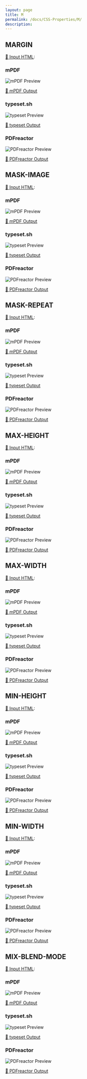 ```yaml
---
layout: page
title: M
permalink: /docs/CSS-Properties/M/
description: 
---
```




## MARGIN

[📄 Input HTML](/html/CSS%20Properties/M/margin.html):

### mPDF
![mPDF Preview](mpdf__html_CSS_Properties_M_margin.html.png) 

[📕 mPDF Output](mpdf__html_CSS_Properties_M_margin.html.pdf)

### typeset.sh
![typeset Preview](typeset__html_CSS_Properties_M_margin.html.png) 

[📕 typeset Output](typeset__html_CSS_Properties_M_margin.html.pdf)

### PDFreactor
![PDFreactor Preview](pdfreactor__html_CSS_Properties_M_margin.html.png) 

[📕 PDFreactor Output](pdfreactor__html_CSS_Properties_M_margin.html.pdf)

## MASK-IMAGE

[📄 Input HTML](/html/CSS%20Properties/M/mask-image.html):

### mPDF
![mPDF Preview](mpdf__html_CSS_Properties_M_mask-image.html.png) 

[📕 mPDF Output](mpdf__html_CSS_Properties_M_mask-image.html.pdf)

### typeset.sh
![typeset Preview](typeset__html_CSS_Properties_M_mask-image.html.png) 

[📕 typeset Output](typeset__html_CSS_Properties_M_mask-image.html.pdf)

### PDFreactor
![PDFreactor Preview](pdfreactor__html_CSS_Properties_M_mask-image.html.png) 

[📕 PDFreactor Output](pdfreactor__html_CSS_Properties_M_mask-image.html.pdf)

## MASK-REPEAT

[📄 Input HTML](/html/CSS%20Properties/M/mask-repeat.html):

### mPDF
![mPDF Preview](mpdf__html_CSS_Properties_M_mask-repeat.html.png) 

[📕 mPDF Output](mpdf__html_CSS_Properties_M_mask-repeat.html.pdf)

### typeset.sh
![typeset Preview](typeset__html_CSS_Properties_M_mask-repeat.html.png) 

[📕 typeset Output](typeset__html_CSS_Properties_M_mask-repeat.html.pdf)

### PDFreactor
![PDFreactor Preview](pdfreactor__html_CSS_Properties_M_mask-repeat.html.png) 

[📕 PDFreactor Output](pdfreactor__html_CSS_Properties_M_mask-repeat.html.pdf)

## MAX-HEIGHT

[📄 Input HTML](/html/CSS%20Properties/M/max-height.html):

### mPDF
![mPDF Preview](mpdf__html_CSS_Properties_M_max-height.html.png) 

[📕 mPDF Output](mpdf__html_CSS_Properties_M_max-height.html.pdf)

### typeset.sh
![typeset Preview](typeset__html_CSS_Properties_M_max-height.html.png) 

[📕 typeset Output](typeset__html_CSS_Properties_M_max-height.html.pdf)

### PDFreactor
![PDFreactor Preview](pdfreactor__html_CSS_Properties_M_max-height.html.png) 

[📕 PDFreactor Output](pdfreactor__html_CSS_Properties_M_max-height.html.pdf)

## MAX-WIDTH

[📄 Input HTML](/html/CSS%20Properties/M/max-width.html):

### mPDF
![mPDF Preview](mpdf__html_CSS_Properties_M_max-width.html.png) 

[📕 mPDF Output](mpdf__html_CSS_Properties_M_max-width.html.pdf)

### typeset.sh
![typeset Preview](typeset__html_CSS_Properties_M_max-width.html.png) 

[📕 typeset Output](typeset__html_CSS_Properties_M_max-width.html.pdf)

### PDFreactor
![PDFreactor Preview](pdfreactor__html_CSS_Properties_M_max-width.html.png) 

[📕 PDFreactor Output](pdfreactor__html_CSS_Properties_M_max-width.html.pdf)

## MIN-HEIGHT

[📄 Input HTML](/html/CSS%20Properties/M/min-height.html):

### mPDF
![mPDF Preview](mpdf__html_CSS_Properties_M_min-height.html.png) 

[📕 mPDF Output](mpdf__html_CSS_Properties_M_min-height.html.pdf)

### typeset.sh
![typeset Preview](typeset__html_CSS_Properties_M_min-height.html.png) 

[📕 typeset Output](typeset__html_CSS_Properties_M_min-height.html.pdf)

### PDFreactor
![PDFreactor Preview](pdfreactor__html_CSS_Properties_M_min-height.html.png) 

[📕 PDFreactor Output](pdfreactor__html_CSS_Properties_M_min-height.html.pdf)

## MIN-WIDTH

[📄 Input HTML](/html/CSS%20Properties/M/min-width.html):

### mPDF
![mPDF Preview](mpdf__html_CSS_Properties_M_min-width.html.png) 

[📕 mPDF Output](mpdf__html_CSS_Properties_M_min-width.html.pdf)

### typeset.sh
![typeset Preview](typeset__html_CSS_Properties_M_min-width.html.png) 

[📕 typeset Output](typeset__html_CSS_Properties_M_min-width.html.pdf)

### PDFreactor
![PDFreactor Preview](pdfreactor__html_CSS_Properties_M_min-width.html.png) 

[📕 PDFreactor Output](pdfreactor__html_CSS_Properties_M_min-width.html.pdf)

## MIX-BLEND-MODE

[📄 Input HTML](/html/CSS%20Properties/M/mix-blend-mode.html):

### mPDF
![mPDF Preview](mpdf__html_CSS_Properties_M_mix-blend-mode.html.png) 

[📕 mPDF Output](mpdf__html_CSS_Properties_M_mix-blend-mode.html.pdf)

### typeset.sh
![typeset Preview](typeset__html_CSS_Properties_M_mix-blend-mode.html.png) 

[📕 typeset Output](typeset__html_CSS_Properties_M_mix-blend-mode.html.pdf)

### PDFreactor
![PDFreactor Preview](pdfreactor__html_CSS_Properties_M_mix-blend-mode.html.png) 

[📕 PDFreactor Output](pdfreactor__html_CSS_Properties_M_mix-blend-mode.html.pdf)


